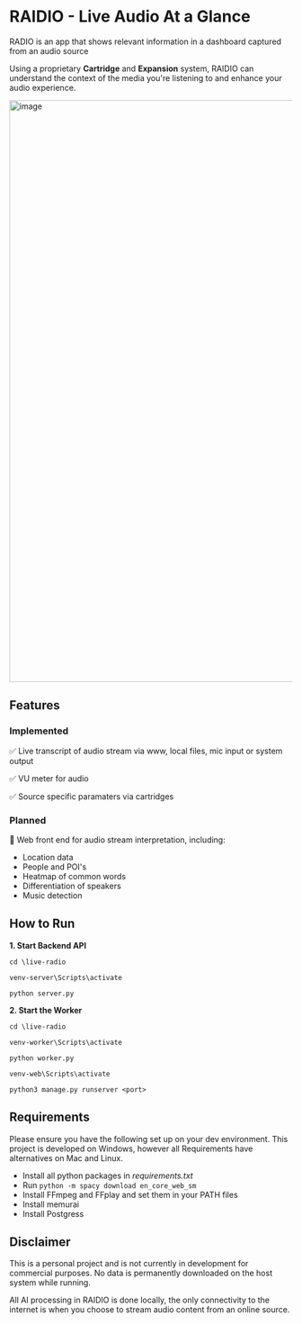 
# RAIDIO - Live Audio At a Glance

RADIO is an app that shows relevant information in a dashboard captured from an audio source

Using a proprietary **Cartridge** and **Expansion** system, RAIDIO can understand the context of the media you're listening to and enhance your audio experience.

<img width="1914" height="1034" alt="image" src="https://github.com/user-attachments/assets/e088a326-29ed-4222-a135-af56f6445f64" />


## Features
### Implemented
✅ Live transcript of audio stream via www, local files, mic input or system output

✅ VU meter for audio

✅ Source specific paramaters via cartridges

### Planned
🧠 Web front end for audio stream interpretation, including:
- Location data
- People and POI's
- Heatmap of common words
- Differentiation of speakers
- Music detection



## How to Run
**1. Start Backend API**

```cd \live-radio```

```venv-server\Scripts\activate```

```python server.py```

**2. Start the Worker**

```cd \live-radio```

```venv-worker\Scripts\activate```

```python worker.py```

```venv-web\Scripts\activate```

```python3 manage.py runserver <port>```

## Requirements

Please ensure you have the following set up on your dev environment. This project is developed on Windows, however all Requirements have alternatives on Mac and Linux.

- Install all python packages in *requirements.txt*
- Run ```python -m spacy download en_core_web_sm```
- Install FFmpeg and FFplay and set them in your PATH files
- Install memurai
- Install Postgress 

## Disclaimer
This is a personal project and is not currently in development for commercial purposes. No data is permanently downloaded on the host system while running. 

All AI processing in RAIDIO is done locally, the only connectivity to the internet is when you choose to stream audio content from an online source. 

